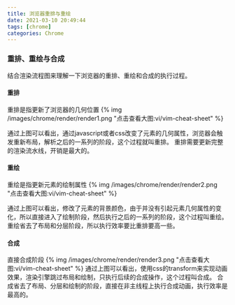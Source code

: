 ```yaml
---
title: 浏览器重排与重绘
date: 2021-03-10 20:49:44
tags: [chrome]
categories: Chrome
---
```


### 重排、重绘与合成
结合渲染流程图来理解一下浏览器的重排、重绘和合成的执行过程。

#### 重排
重排是指更新了浏览器的几何位置
{% img /images/chrome/render/render1.png "点击查看大图:vi/vim-cheat-sheet" %}

通过上图可以看出，通过javascript或者css改变了元素的几何属性，浏览器会触发重新布局，解析之后的一系列的阶段，这个过程就叫重排。
重排需要更新完整的渲染流水线，开销是最大的。

#### 重绘
重绘是指更新元素的绘制属性
{% img /images/chrome/render/render2.png "点击查看大图:vi/vim-cheat-sheet" %}

通过上图可以看出，修改了元素的背景颜色，由于并没有引起元素几何属性的变化，所以直接进入了绘制阶段，然后执行之后的一系列的阶段，这个过程叫重绘。
重绘省去了布局和分层阶段，所以执行效率要比重排要高一些。


#### 合成
直接合成阶段
{% img /images/chrome/render/render3.png "点击查看大图:vi/vim-cheat-sheet" %}
通过上图可以看出，使用css的transform来实现动画效果，渲染引擎跳过布局和绘制，只执行后续的合成操作，这个过程叫合成。
合成省去了布局、分层和绘制的阶段，直接在非主线程上执行合成动画，执行效率是最高的。

